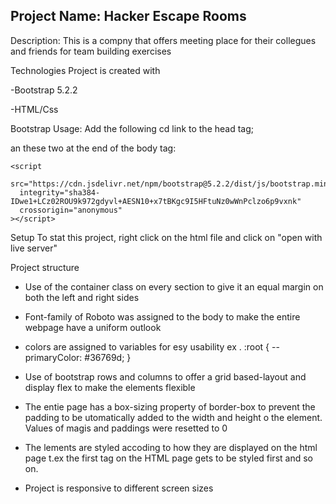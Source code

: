 ## Project Name: Hacker Escape Rooms

Description:
This is a compny that offers meeting place for their collegues and friends for team building exercises

Technologies
Project is created with

-Bootstrap 5.2.2

-HTML/Css

Bootstrap Usage:
Add the following cd link to the head tag;
  <link
      href="https://cdn.jsdelivr.net/npm/bootstrap@5.2.2/dist/css/bootstrap.min.css"
      rel="stylesheet"
      integrity="sha384-Zenh87qX5JnK2Jl0vWa8Ck2rdkQ2Bzep5IDxbcnCeuOxjzrPF/et3URy9Bv1WTRi"
      crossorigin="anonymous"
    />

an these two at  the end of the  body tag:
 <script
      src="https://cdn.jsdelivr.net/npm/@popperjs/core@2.11.6/dist/umd/popper.min.js"
      integrity="sha384-oBqDVmMz9ATKxIep9tiCxS/Z9fNfEXiDAYTujMAeBAsjFuCZSmKbSSUnQlmh/jp3"
      crossorigin="anonymous"
    ></script>
    <script
      src="https://cdn.jsdelivr.net/npm/bootstrap@5.2.2/dist/js/bootstrap.min.js"
      integrity="sha384-IDwe1+LCz02ROU9k972gdyvl+AESN10+x7tBKgc9I5HFtuNz0wWnPclzo6p9vxnk"
      crossorigin="anonymous"
    ></script>


Setup
To stat this project, right click on the html file and click on "open with live server"

Project structure

- Use of the container class on every section to give it an equal margin on both the left and right sides

- Font-family of Roboto was assigned to the body to make the entire webpage have a uniform outlook

- colors are assigned to variables for esy usability
  ex . :root {
  --primaryColor: #36769d;
  }

- Use of bootstrap rows and columns to offer a grid based-layout and display flex to make the elements flexible

- The entie page has a box-sizing property of border-box to prevent the padding to be utomatically added to the width and height o the element. Values of magis and paddings were resetted to 0

- The lements are styled accoding to how they are displayed on the html page t.ex the first tag on the HTML page gets to be styled first and so on.

- Project is responsive to different screen sizes
